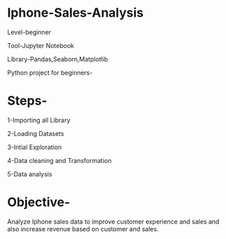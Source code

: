 # Iphone-Sales-Analysis

Level-beginner

Tool-Jupyter Notebook

Library-Pandas,Seaborn,Matplotlib

Python project for beginners-

# Steps-

1-Importing all Library

2-Loading Datasets

3-Intial Exploration

4-Data cleaning and Transformation

5-Data analysis

# Objective-
Analyze Iphone sales data to improve customer experience and sales and also increase revenue based on customer and sales.
